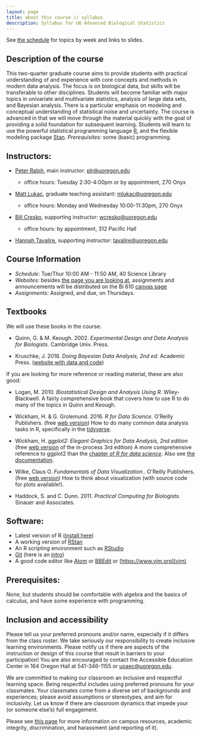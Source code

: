 ```yaml
---
layout: page
title: about this course // syllabus
description: Syllabus for UO Advanced Biological Statistics
---
```


See [the schedule](schedule.html) for topics by week and links to slides.

## Description of the course

This two-quarter graduate course aims to provide students with practical
understanding of and experience with core concepts and methods in modern data
analysis. The focus is on biological data, but skills will be transferable to
other disciplines. Students will become familiar with major topics in
univariate and multivariate statistics, analysis of large data sets, and
Bayesian analysis. There is a particular emphasis on modeling and conceptual
understanding of statistical noise and uncertainty. The course is advanced in
that we will move through the material quickly with the goal of providing
a solid foundation for subsequent learning. Students will learn to use the
powerful statistical programming language [R](https://r-project.org), and the
flexible modeling package [Stan](https://mc-stan.org). *Prerequisites:*
some (basic) programming.

## Instructors:

- [Peter Ralph](https://pages.uoregon.edu/plr/), main instructor: plr@uoregon.edu
    * office hours: Tuesday 2:30-4:00pm or by appointment, 270 Onyx

- [Matt Lukac](https://ie2.uoregon.edu/people/lukac/), graduate teaching assistant: mlukac@uoregon.edu
    * office hours: Monday and Wednesday 10:00-11:30pm, 270 Onyx

- [Bill Cresko](https://creskolab.uoregon.edu/), supporting instructor: wcresko@uoregon.edu
    * office hours: by appointment, 312 Pacific Hall

- [Hannah Tavalire](https://creskolab.uoregon.edu/hannah), supporting instructor: tavalire@uoregon.edu

## Course Information

- *Schedule:* Tue/Thur 10:00 AM - 11:50 AM, 40 Science Library
- *Websites:* besides [the page you are looking at](https://UO-Biostats.github.io/UO_ABS/),
    assignments and announcements will be distributed on the Bi 610 [canvas page](https://canvas.uoregon.edu/)
- *Assignments:* Assigned, and due, on Thursdays.

## Textbooks

We will use these books in the course:

* Quinn, G. & M. Keough. 2002. *Experimental Design and Data Analysis for Biologists.* Cambridge Univ. Press.

* Kruschke, J. 2018. *Doing Bayesian Data Analysis, 2nd ed.* Academic Press. ([website with data and code](https://sites.google.com/site/doingbayesiandataanalysis/))


If you are looking for more reference or reading material, these are also good:

* Logan, M. 2010. *Biostatistical Design and Analysis Using R.* Wiley-Blackwell.
    A fairly comprehensive book that covers how to use R to do many of the topics in Quinn and Keough.

* Wickham, H. & G. Grolemund. 2016. *R for Data Science.* O'Reilly Publishers. (free [web version](https://r4ds.had.co.nz/))
    How to do many common data analysis tasks in R, specifically in the [tidyverse](http://www.tidyverse.org).

* Wickham, H. *ggplot2: Elegant Graphics for Data Analysis, 2nd edition* (free [web version](https://ggplot2-book.org/) of the in-process 3rd edition)
    A more comprehensive reference to ggplot2 than the [chapter of *R for data science*](https://r4ds.had.co.nz/data-visualisation.html).
    Also see [the documentation](https://ggplot2.tidyverse.org/index.html).


* Wilke, Claus O. *Fundamentals of Data Visualization.*. O'Reilly Publishers. (free [web version](https://serialmentor.com/dataviz/))
    How to think about visualization (with source code for plots available!).

* Haddock, S. and C. Dunn. 2011. *Practical Computing for Biologists.* Sinauer and Associates. 

## Software:

* Latest version of R ([install here](https://www.r-project.org))
* A working version of [RStan](https://mc-stan.org/users/interfaces/rstan.html)
* An R scripting environment such as [RStudio](https://www.rstudio.org)
* [Git](https://git-scm.com/downloads) (here is an [intro](https://jvns.ca/blog/2018/10/27/new-zine--oh-shit--git-/))
* A good code editor like [Atom](https://atom.io) or [BBEdit](https://www.barebones.com/products/bbedit/) or [https://www.vim.org](vim)

## Prerequisites:

None, but students should be comfortable with algebra and the basics of calculus,
and have some experience with programming.

## Inclusion and accessibility

Please tell us your preferred pronouns and/or name,
especially if it differs from the class roster.
We take seriously our responsibility to create inclusive learning environments.
Please notify us if there are aspects of the instruction or design of this
course that result in barriers to your participation! You are also encouraged
to contact the Accessible Education Center in 164 Oregon Hall at 541-346-1155
or uoaec@uoregon.edu.

We are committed to making our classroom an inclusive and respectful learning space.
Being respectful includes using preferred pronouns for your classmates.
Your classmates come from a diverse set of backgrounds and experiences;
please avoid assumptions or stereotypes, and aim for inclusivity.
Let us know if there are classroom dynamics that impede your (or someone else’s) full engagement. 

Please see [this page](policies.html) for more information on
campus resources, academic integrity, discrimination, and harassment (and reporting of it).

